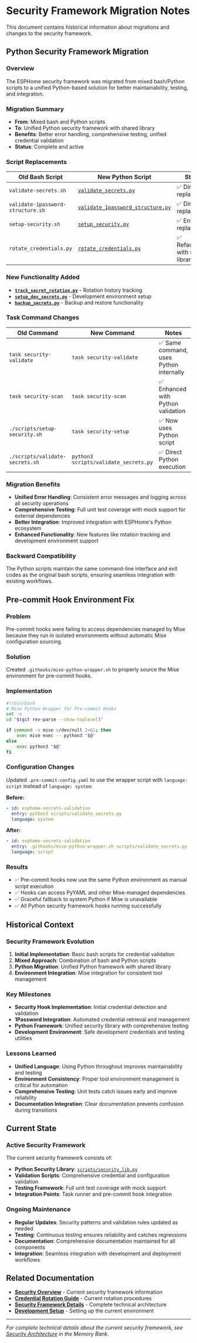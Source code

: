 # Security Framework Migration Notes

This document contains historical information about migrations and changes to the security framework.

## Python Security Framework Migration

### Overview

The ESPHome security framework was migrated from mixed bash/Python scripts to a unified Python-based solution
for better maintainability, testing, and integration.

### Migration Summary

- **From**: Mixed bash and Python scripts
- **To**: Unified Python security framework with shared library
- **Benefits**: Better error handling, comprehensive testing, unified credential validation
- **Status**: Complete and active

### Script Replacements

| Old Bash Script | New Python Script | Status |
|----------------|-------------------|---------|
| `validate-secrets.sh` | [`validate_secrets.py`](../../scripts/validate_secrets.py) | ✅ Direct replacement |
| `validate-1password-structure.sh` | [`validate_1password_structure.py`](../../scripts/validate_1password_structure.py) | ✅ Direct replacement |
| `setup-security.sh` | [`setup_security.py`](../../scripts/setup_security.py) | ✅ Enhanced replacement |
| `rotate_credentials.py` | [`rotate_credentials.py`](../../scripts/rotate_credentials.py) | ✅ Refactored with shared library |

### New Functionality Added

- **[`track_secret_rotation.py`](../../scripts/track_secret_rotation.py)** - Rotation history tracking
- **[`setup_dev_secrets.py`](../../scripts/setup_dev_secrets.py)** - Development environment setup
- **[`backup_secrets.py`](../../scripts/backup_secrets.py)** - Backup and restore functionality

### Task Command Changes

| Old Command | New Command | Notes |
|-------------|-------------|-------|
| `task security-validate` | `task security-validate` | ✅ Same command, uses Python internally |
| `task security-scan` | `task security-scan` | ✅ Enhanced with Python validation |
| `./scripts/setup-security.sh` | `task security-setup` | ✅ Now uses Python script |
| `./scripts/validate-secrets.sh` | `python3 scripts/validate_secrets.py` | ✅ Direct Python execution |

### Migration Benefits

- **Unified Error Handling**: Consistent error messages and logging across all security operations
- **Comprehensive Testing**: Full unit test coverage with mock support for external dependencies
- **Better Integration**: Improved integration with ESPHome's Python ecosystem
- **Enhanced Functionality**: New features like rotation tracking and development environment support

### Backward Compatibility

The Python scripts maintain the same command-line interface and exit codes as the original bash scripts,
ensuring seamless integration with existing workflows.

## Pre-commit Hook Environment Fix

### Problem

Pre-commit hooks were failing to access dependencies managed by Mise because they run in isolated environments
without automatic Mise configuration sourcing.

### Solution

Created `.githooks/mise-python-wrapper.sh` to properly source the Mise environment for pre-commit hooks.

### Implementation

```bash
#!/bin/bash
# Mise Python Wrapper for Pre-commit Hooks
set -e
cd "$(git rev-parse --show-toplevel)"

if command -v mise >/dev/null 2>&1; then
    exec mise exec -- python3 "$@"
else
    exec python3 "$@"
fi
```

### Configuration Changes

Updated `.pre-commit-config.yaml` to use the wrapper script with `language: script` instead of `language: system`:

**Before:**

```yaml
- id: esphome-secrets-validation
  entry: python3 scripts/validate_secrets.py
  language: system
```

**After:**

```yaml
- id: esphome-secrets-validation
  entry: .githooks/mise-python-wrapper.sh scripts/validate_secrets.py
  language: script
```

### Results

- ✅ Pre-commit hooks now use the same Python environment as manual script execution
- ✅ Hooks can access PyYAML and other Mise-managed dependencies
- ✅ Graceful fallback to system Python if Mise is unavailable
- ✅ All Python security framework hooks running successfully

## Historical Context

### Security Framework Evolution

1. **Initial Implementation**: Basic bash scripts for credential validation
2. **Mixed Approach**: Combination of bash and Python scripts
3. **Python Migration**: Unified Python framework with shared library
4. **Environment Integration**: Mise integration for consistent tool management

### Key Milestones

- **Security Hook Implementation**: Initial credential detection and validation
- **1Password Integration**: Automated credential retrieval and management
- **Python Framework**: Unified security library with comprehensive testing
- **Development Environment**: Safe development credentials and testing utilities

### Lessons Learned

- **Unified Language**: Using Python throughout improves maintainability and testing
- **Environment Consistency**: Proper tool environment management is critical for automation
- **Comprehensive Testing**: Unit tests catch issues early and improve reliability
- **Documentation Integration**: Clear documentation prevents confusion during transitions

## Current State

### Active Security Framework

The current security framework consists of:

- **Python Security Library**: [`scripts/security_lib.py`](../../scripts/security_lib.py)
- **Validation Scripts**: Comprehensive credential and configuration validation
- **Testing Framework**: Full unit test coverage with mock support
- **Integration Points**: Task runner and pre-commit hook integration

### Ongoing Maintenance

- **Regular Updates**: Security patterns and validation rules updated as needed
- **Testing**: Continuous testing ensures reliability and catches regressions
- **Documentation**: Comprehensive documentation maintained for all components
- **Integration**: Seamless integration with development and deployment workflows

## Related Documentation

- **[Security Overview](overview.md)** - Current security framework information
- **[Credential Rotation Guide](credential-rotation.md)** - Current rotation procedures
- **[Security Framework Details](.kilocode/rules/memory-bank/architecture.md#security-architecture)** - Complete technical
  architecture
- **[Development Setup](../getting-started/development-setup.md)** - Setting up the current environment

---

*For complete technical details about the current security framework, see [Security Architecture](.kilocode/rules/memory-bank/architecture.md#security-architecture)
in the Memory Bank.*
